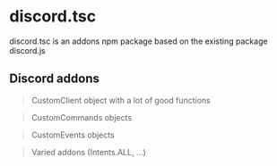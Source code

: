 # discord.tsc

discord.tsc is an addons npm package based on the existing package discord.js

## Discord addons
> CustomClient object with a lot of good functions

> CustomCommands objects

> CustomEvents objects

> Varied addons (Intents.ALL, ...)